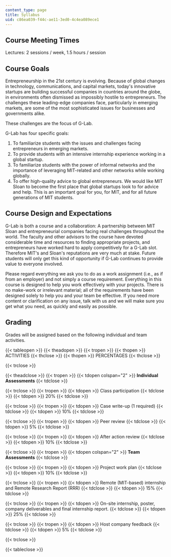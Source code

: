 ```yaml
---
content_type: page
title: Syllabus
uid: c86ea039-f44c-ae11-3ed0-4c4ea089ece1
---
```


Course Meeting Times
--------------------

Lectures: 2 sessions / week, 1.5 hours / session

Course Goals
------------

Entrepreneurship in the 21st century is evolving. Because of global changes in technology, communications, and capital markets, today's innovative startups are building successful companies in countries around the globe, in environments often dismissed as impossibly hostile to entrepreneurs. The challenges these leading-edge companies face, particularly in emerging markets, are some of the most sophisticated issues for businesses and governments alike.

These challenges are the focus of G-Lab.

G-Lab has four specific goals:

1.  To familiarize students with the issues and challenges facing entrepreneurs in emerging markets.
2.  To provide students with an intensive internship experience working in a global startup.
3.  To familiarize students with the power of informal networks and the importance of leveraging MIT-related and other networks while working globally.
4.  To offer high-quality advice to global entrepreneurs. We would like MIT Sloan to become the first place that global startups look to for advice and help. This is an important goal for you, for MIT, and for all future generations of MIT students.

Course Design and Expectations
------------------------------

G-Lab is both a course and a collaboration: A partnership between MIT Sloan and entrepreneurial companies facing real challenges throughout the world. The faculty and other advisors to the course have devoted considerable time and resources to finding appropriate projects, and entrepreneurs have worked hard to apply competitively for a G-Lab slot. Therefore MIT's and Sloan's reputations are very much at stake. Future students will only get this kind of opportunity if G-Lab continues to provide value to everyone involved.

Please regard everything we ask you to do as a work assignment (i.e., as if from an employer) and not simply a course requirement. Everything in this course is designed to help you work effectively with your projects. There is no make-work or irrelevant material; all of the requirements have been designed solely to help you and your team be effective. If you need more content or clarification on any issue, talk with us and we will make sure you get what you need, as quickly and easily as possible.

Grading
-------

Grades will be assigned based on the following individual and team activities.

{{< tableopen >}}
{{< theadopen >}}
{{< tropen >}}
{{< thopen >}}
ACTIVITIES
{{< thclose >}}
{{< thopen >}}
PERCENTAGES
{{< thclose >}}

{{< trclose >}}

{{< theadclose >}}
{{< tropen >}}
{{< tdopen colspan="2" >}}
**Individual Assessments**
{{< tdclose >}}

{{< trclose >}}
{{< tropen >}}
{{< tdopen >}}
Class participation
{{< tdclose >}}
{{< tdopen >}}
20%
{{< tdclose >}}

{{< trclose >}}
{{< tropen >}}
{{< tdopen >}}
Case write-up (1 required)
{{< tdclose >}}
{{< tdopen >}}
10%
{{< tdclose >}}

{{< trclose >}}
{{< tropen >}}
{{< tdopen >}}
Peer review
{{< tdclose >}}
{{< tdopen >}}
5%
{{< tdclose >}}

{{< trclose >}}
{{< tropen >}}
{{< tdopen >}}
After action review
{{< tdclose >}}
{{< tdopen >}}
10%
{{< tdclose >}}

{{< trclose >}}
{{< tropen >}}
{{< tdopen colspan="2" >}}
**Team Assessments**
{{< tdclose >}}

{{< trclose >}}
{{< tropen >}}
{{< tdopen >}}
Project work plan
{{< tdclose >}}
{{< tdopen >}}
10%
{{< tdclose >}}

{{< trclose >}}
{{< tropen >}}
{{< tdopen >}}
Remote (MIT-based) internship and Remote Research Report (RRR)
{{< tdclose >}}
{{< tdopen >}}
15%
{{< tdclose >}}

{{< trclose >}}
{{< tropen >}}
{{< tdopen >}}
On-site internship, poster, company deliverables and final internship report.
{{< tdclose >}}
{{< tdopen >}}
25%
{{< tdclose >}}

{{< trclose >}}
{{< tropen >}}
{{< tdopen >}}
Host company feedback
{{< tdclose >}}
{{< tdopen >}}
5%
{{< tdclose >}}

{{< trclose >}}

{{< tableclose >}}